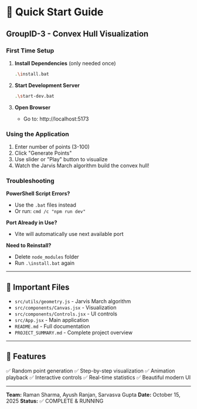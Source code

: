 # 🚀 Quick Start Guide

## GroupID-3 - Convex Hull Visualization

### First Time Setup

1. **Install Dependencies** (only needed once)

   ```bash
   .\install.bat
   ```

2. **Start Development Server**

   ```bash
   .\start-dev.bat
   ```

3. **Open Browser**
   - Go to: http://localhost:5173

### Using the Application

1. Enter number of points (3-100)
2. Click "Generate Points"
3. Use slider or "Play" button to visualize
4. Watch the Jarvis March algorithm build the convex hull!

### Troubleshooting

**PowerShell Script Errors?**

- Use the `.bat` files instead
- Or run: `cmd /c "npm run dev"`

**Port Already in Use?**

- Vite will automatically use next available port

**Need to Reinstall?**

- Delete `node_modules` folder
- Run `.\install.bat` again

---

## 📁 Important Files

- `src/utils/geometry.js` - Jarvis March algorithm
- `src/components/Canvas.jsx` - Visualization
- `src/components/Controls.jsx` - UI controls
- `src/App.jsx` - Main application
- `README.md` - Full documentation
- `PROJECT_SUMMARY.md` - Complete project overview

---

## 🎯 Features

✅ Random point generation
✅ Step-by-step visualization
✅ Animation playback
✅ Interactive controls
✅ Real-time statistics
✅ Beautiful modern UI

---

**Team:** Raman Sharma, Ayush Ranjan, Sarvasva Gupta
**Date:** October 15, 2025
**Status:** ✅ COMPLETE & RUNNING
